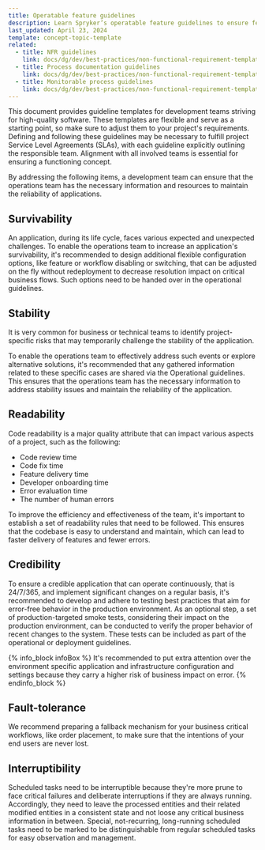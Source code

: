 ```yaml
---
title: Operatable feature guidelines
description: Learn Spryker’s operatable feature guidelines to ensure features are scalable, reliable, and manageable. Optimize performance while maintaining operational efficiency.
last_updated: April 23, 2024
template: concept-topic-template
related:
  - title: NFR guidelines
    link: docs/dg/dev/best-practices/non-functional-requirement-templates/operational-and-deployment-guidelines.html
  - title: Process documentation guidelines
    link: docs/dg/dev/best-practices/non-functional-requirement-templates/process-documentation-guidelines.html
  - title: Monitorable process guidelines
    link: docs/dg/dev/best-practices/non-functional-requirement-templates/monitorable-process-guidelines.html
---
```



This document provides guideline templates for development teams striving for high-quality software. These templates are flexible and serve as a starting point, so make sure to adjust them to your project's requirements. Defining and following these guidelines may be necessary to fulfill project Service Level Agreements (SLAs), with each guideline explicitly outlining the responsible team. Alignment with all involved teams is essential for ensuring a functioning concept.

By addressing the following items, a development team can ensure that the operations team has the necessary information and resources to maintain the reliability of applications.

## Survivability
An application, during its life cycle, faces various expected and unexpected challenges. To enable the operations team to increase an application's survivability, it's recommended to design additional flexible configuration options, like feature or workflow disabling or switching, that can be adjusted on the fly without redeployment to decrease resolution impact on critical business flows. Such options need to be handed over in the operational guidelines.

## Stability
It is very common for business or technical teams to identify project-specific risks that may temporarily challenge the stability of the application.

To enable the operations team to effectively address such events or explore alternative solutions, it's recommended that any gathered information related to these specific cases are shared via the Operational guidelines. This ensures that the operations team has the necessary information to address stability issues and maintain the reliability of the application.

## Readability
Code readability is a major quality attribute that can impact various aspects of a project, such as the following:
* Code review time
* Code fix time
* Feature delivery time
* Developer onboarding time
* Error evaluation time
* The number of human errors

To improve the efficiency and effectiveness of the team, it's important to establish a set of readability rules that need to be followed. This ensures that the codebase is easy to understand and maintain, which can lead to faster delivery of features and fewer errors.

## Credibility
To ensure a credible application that can operate continuously, that is 24/7/365, and implement significant changes on a regular basis, it's recommended to develop and adhere to testing best practices that aim for error-free behavior in the production environment. As an optional step, a set of production-targeted smoke tests, considering their impact on the production environment, can be conducted to verify the proper behavior of recent changes to the system. These tests can be included as part of the operational or deployment guidelines.

{% info_block infoBox %}
It's recommended to put extra attention over the environment specific application and infrastructure configuration and settings because they carry a higher risk of business impact on error.
{% endinfo_block %}


## Fault-tolerance
We recommend preparing a fallback mechanism for your business critical workflows, like order placement, to make sure that the intentions of your end users are never lost.

## Interruptibility
Scheduled tasks need to be interruptible because they're more prune to face critical failures and deliberate interruptions if they are always running. Accordingly, they need to leave the processed entities and their related modified entities in a consistent state and not loose any critical business information in between. Special, not-recurring, long-running scheduled tasks need to be marked to be distinguishable from regular scheduled tasks for easy observation and management.
